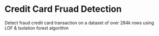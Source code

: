 # Credit Card Fruad Detection
 Detect fraud credit card transaction on a dataset of over 284k rows using LOF & Isolation forest algorithm

